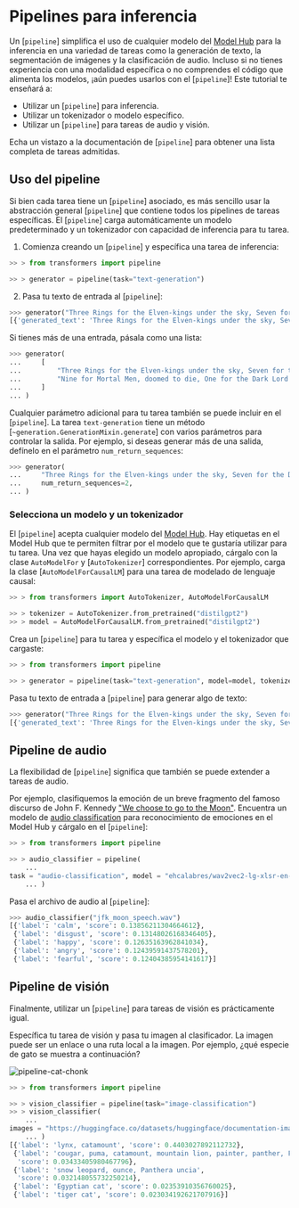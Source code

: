 <!--Copyright 2022 The HuggingFace Team. All rights reserved.

Licensed under the Apache License, Version 2.0 (the "License"); you may not use this file except in compliance with
the License. You may obtain a copy of the License at

http://www.apache.org/licenses/LICENSE-2.0

Unless required by applicable law or agreed to in writing, software distributed under the License is distributed on
an "AS IS" BASIS, WITHOUT WARRANTIES OR CONDITIONS OF ANY KIND, either express or implied. See the License for the
specific language governing permissions and limitations under the License.

⚠️ Note that this file is in Markdown but contain specific syntax for our doc-builder (similar to MDX) that may not be
rendered properly in your Markdown viewer.

-->

# Pipelines para inferencia

Un [`pipeline`] simplifica el uso de cualquier modelo del [Model Hub](https://huggingface.co/models) para la inferencia en una variedad de tareas como la generación de texto, la segmentación de imágenes y la clasificación de audio. Incluso si no tienes experiencia con una modalidad específica o no comprendes el código que alimenta los modelos, ¡aún puedes usarlos con el [`pipeline`]! Este tutorial te enseñará a:

* Utilizar un [`pipeline`] para inferencia.
* Utilizar un tokenizador o modelo específico.
* Utilizar un [`pipeline`] para tareas de audio y visión.

<Tip>

Echa un vistazo a la documentación de [`pipeline`] para obtener una lista completa de tareas admitidas.

</Tip>

## Uso del pipeline

Si bien cada tarea tiene un [`pipeline`] asociado, es más sencillo usar la abstracción general [`pipeline`] que contiene todos los pipelines de tareas específicas. El [`pipeline`] carga automáticamente un modelo predeterminado y un tokenizador con capacidad de inferencia para tu tarea.

1. Comienza creando un [`pipeline`] y específica una tarea de inferencia:

```py
>> > from transformers import pipeline

>> > generator = pipeline(task="text-generation")
```

2. Pasa tu texto de entrada al [`pipeline`]:

```py
>>> generator("Three Rings for the Elven-kings under the sky, Seven for the Dwarf-lords in their halls of stone")
[{'generated_text': 'Three Rings for the Elven-kings under the sky, Seven for the Dwarf-lords in their halls of stone, Seven for the Iron-priests at the door to the east, and thirteen for the Lord Kings at the end of the mountain'}]
```

Si tienes más de una entrada, pásala como una lista:

```py
>>> generator(
...     [
...         "Three Rings for the Elven-kings under the sky, Seven for the Dwarf-lords in their halls of stone",
...         "Nine for Mortal Men, doomed to die, One for the Dark Lord on his dark throne",
...     ]
... )
```

Cualquier parámetro adicional para tu tarea también se puede incluir en el [`pipeline`]. La tarea `text-generation` tiene un método [`~generation.GenerationMixin.generate`] con varios parámetros para controlar la salida. Por ejemplo, si deseas generar más de una salida, defínelo en el parámetro `num_return_sequences`:

```py
>>> generator(
...     "Three Rings for the Elven-kings under the sky, Seven for the Dwarf-lords in their halls of stone",
...     num_return_sequences=2,
... )
```

### Selecciona un modelo y un tokenizador

El [`pipeline`] acepta cualquier modelo del [Model Hub](https://huggingface.co/models). Hay etiquetas en el Model Hub que te permiten filtrar por el modelo que te gustaría utilizar para tu tarea. Una vez que hayas elegido un modelo apropiado, cárgalo con la clase `AutoModelFor` y [`AutoTokenizer`] correspondientes. Por ejemplo, carga la clase [`AutoModelForCausalLM`] para una tarea de modelado de lenguaje causal:

```py
>> > from transformers import AutoTokenizer, AutoModelForCausalLM

>> > tokenizer = AutoTokenizer.from_pretrained("distilgpt2")
>> > model = AutoModelForCausalLM.from_pretrained("distilgpt2")
```

Crea un [`pipeline`] para tu tarea y específica el modelo y el tokenizador que cargaste:

```py
>> > from transformers import pipeline

>> > generator = pipeline(task="text-generation", model=model, tokenizer=tokenizer)
```

Pasa tu texto de entrada a [`pipeline`] para generar algo de texto:

```py
>>> generator("Three Rings for the Elven-kings under the sky, Seven for the Dwarf-lords in their halls of stone")
[{'generated_text': 'Three Rings for the Elven-kings under the sky, Seven for the Dwarf-lords in their halls of stone, Seven for the Dragon-lords (for them to rule in a world ruled by their rulers, and all who live within the realm'}]
```

## Pipeline de audio

La flexibilidad de [`pipeline`] significa que también se puede extender a tareas de audio.

Por ejemplo, clasifiquemos la emoción de un breve fragmento del famoso discurso de John F. Kennedy ["We choose to go to the Moon"](https://en.wikipedia.org/wiki/We_choose_to_go_to_the_Moon). Encuentra un modelo de [audio classification](https://huggingface.co/models?pipeline_tag=audio-classification) para reconocimiento de emociones en el Model Hub y cárgalo en el [`pipeline`]:

```py
>> > from transformers import pipeline

>> > audio_classifier = pipeline(
    ...
task = "audio-classification", model = "ehcalabres/wav2vec2-lg-xlsr-en-speech-emotion-recognition"
    ... )
```

Pasa el archivo de audio al [`pipeline`]:

```py
>>> audio_classifier("jfk_moon_speech.wav")
[{'label': 'calm', 'score': 0.13856211304664612},
 {'label': 'disgust', 'score': 0.13148026168346405},
 {'label': 'happy', 'score': 0.12635163962841034},
 {'label': 'angry', 'score': 0.12439591437578201},
 {'label': 'fearful', 'score': 0.12404385954141617}]
```

## Pipeline de visión

Finalmente, utilizar un [`pipeline`] para tareas de visión es prácticamente igual.

Específica tu tarea de visión y pasa tu imagen al clasificador. La imagen puede ser un enlace o una ruta local a la imagen. Por ejemplo, ¿qué especie de gato se muestra a continuación?

![pipeline-cat-chonk](https://huggingface.co/datasets/huggingface/documentation-images/resolve/main/pipeline-cat-chonk.jpeg)

```py
>> > from transformers import pipeline

>> > vision_classifier = pipeline(task="image-classification")
>> > vision_classifier(
    ...
images = "https://huggingface.co/datasets/huggingface/documentation-images/resolve/main/pipeline-cat-chonk.jpeg"
    ... )
[{'label': 'lynx, catamount', 'score': 0.4403027892112732},
 {'label': 'cougar, puma, catamount, mountain lion, painter, panther, Felis concolor',
  'score': 0.03433405980467796},
 {'label': 'snow leopard, ounce, Panthera uncia',
  'score': 0.032148055732250214},
 {'label': 'Egyptian cat', 'score': 0.02353910356760025},
 {'label': 'tiger cat', 'score': 0.023034192621707916}]
```
